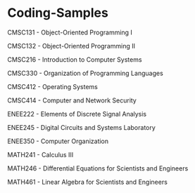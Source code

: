# Coding-Samples
CMSC131 - Object-Oriented Programming I

CMSC132 - Object-Oriented Programming II

CMSC216 - Introduction to Computer Systems

CMSC330 - Organization of Programming Languages

CMSC412 - Operating Systems

CMSC414 - Computer and Network Security

ENEE222 - Elements of Discrete Signal Analysis

ENEE245 - Digital Circuits and Systems Laboratory

ENEE350 - Computer Organization

MATH241 - Calculus III

MATH246 - Differential Equations for Scientists and Engineers

MATH461 - Linear Algebra for Scientists and Engineers
